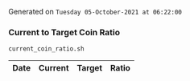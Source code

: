 Generated on `Tuesday 05-October-2021 at 06:22:00`

### Current to Target Coin Ratio
`current_coin_ratio.sh`

Date|Current|Target|Ratio
---|---|---|---
